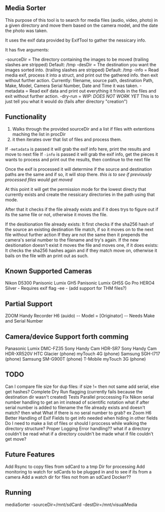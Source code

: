 Media Sorter
------------------

This purpose of this tool is to search for media files (audio, video, photo) in a given directory and move them based on the camera model, and the date the photo was taken.

It uses the exif data provided by ExifTool to gather the nessicary info.

It has five arguments:

-sourceDir = The directory containing the images to be moved (trailing slashes are stripped) Default: /tmp
-desDir = The destination you want the images sorted into. (trailing slashes are stripped) Default: /tmp
-info = Read media exif, process it into a struct, and print out the gathered info. then exit without further action.  Currently: filename, source path, destination Path, Make, Model, Camera Serial Number, Date and Time it was taken.
-metadata = Read exif data and print out everything it frinds in the files and exit without further action.
-dry-run = *WIP: DOES NOT WORK YET* This is to just tell you what it would do (fails after directory "creation")


Functionality
--------
1) Walks through the provided sourceDir and a list if files with extentions maching the list in procDir
2) it then iterates over that list of files and process them.

If `-metadata` is passed it will grab the exif info here, print the results and move to next file
If `-info` is passed it will grab the exif info, get the pieces it wants to process and print out the results, then continue to the next file

Once the exif is processed it will determine if the source and destination paths are the same and if so, it will stop there.  *this is to see if previously processed files would get moved*

At this point it will get the permission mode for the lowest directy that currently exists and create the nessicary directories in the path using that mode.

After that it checks if the file already exists and if it does trys to figure out if its the same file or not, otherwise it moves the file.

If the desitionation file already exists:
  It first checks if the sha256 hash of the source an existing destination file match, if so it moves on to the next file without further action
  If they are not the same then it prepends the camera's serial number to the filename and try's again.
If the new desitionation doesn't exist it moves the file and moves one, if it does exists:
  It checks the sha256 hashes again and if they match move on, otherwise it bails on the file with an print out as such.

Known Supported Cameras
-----------
Nikon D5300
Panisonic Lumix GH5
Panisonic Lumix GH5S
Go Pro HERO4 Silver - Requires exif flag -ee - (add support for THM files?)

Partial Support
------------
ZOOM Handy Recorder H6 (auido) -- Model = [Originator] -- Needs Make and Serial Number

Camera/device Support forth comming
---------------
Panasonic Lumix DMC-FZ35
Sony Handy Cam HDR-SR7
Sony Handy Cam HDR-XR520V
HTC Glacier (phone)
myTouch 4G (phone)
Samsung SGH-I717 (phone)
Samsung SM-G900T (phone)
T-Mobile myTouch 3G (phone)


TODO
--------
Can I compare file size for dup files: if size != then not same add serial, else get hashes?
Complete Dry Run flagging (currently fails because the destination dir wasn't created)
Tests
Parallel proccessing
Fix Nikon serial number handling to get an int instead of scientific notation
what if after serial number is added to filename the file already exists and doesn't match? then what
What if there is no seral number to grab? ex Zoom H6
Better Handling of Exif Fields to get info needed when hiding in other fields
Do I need to make a list of files or should I proccess while walking the directory structure?
Proper Logging
Error handling??
  what if a directory couldn't be read
  what if a directory couldn't be made
  what if file couldn't get move?

Future Features
--------------
Add Rsync to copy files from sdCard to a tmp Dir for processing
Add monitoring to watch for sdCards to be plugged in and to see if its from a camera
Add a watch dir for files not from an sdCard
Docker??


Running
--------------
mediaSorter -sourceDir=/mnt/sdCard -destDir=/mnt/visualMedia
